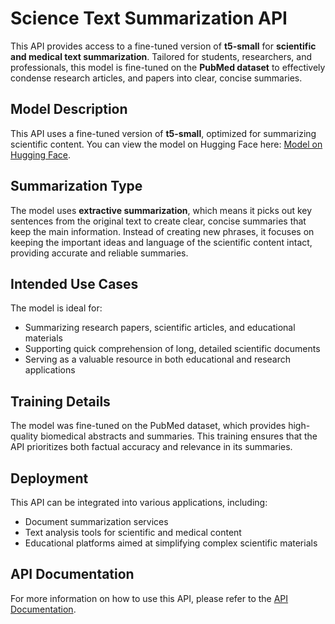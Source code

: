 # Science Text Summarization API

This API provides access to a fine-tuned version of **t5-small** for **scientific and medical text summarization**. Tailored for students, researchers, and professionals, this model is fine-tuned on the **PubMed dataset** to effectively condense research articles, and papers into clear, concise summaries.

## Model Description

This API uses a fine-tuned version of **t5-small**, optimized for summarizing scientific content.
You can view the model on Hugging Face here: [Model on Hugging Face](https://huggingface.co/nyamuda/extractive-summarization).

## Summarization Type

The model uses **extractive summarization**, which means it picks out key sentences from the original text to create clear, concise summaries that keep the main information. Instead of creating new phrases, it focuses on keeping the important ideas and language of the scientific content intact, providing accurate and reliable summaries.

## Intended Use Cases

The model is ideal for:

- Summarizing research papers, scientific articles, and educational materials
- Supporting quick comprehension of long, detailed scientific documents
- Serving as a valuable resource in both educational and research applications

## Training Details

The model was fine-tuned on the PubMed dataset, which provides high-quality biomedical abstracts and summaries. This training ensures that the API prioritizes both factual accuracy and relevance in its summaries.

## Deployment

This API can be integrated into various applications, including:

- Document summarization services
- Text analysis tools for scientific and medical content
- Educational platforms aimed at simplifying complex scientific materials

## API Documentation

For more information on how to use this API, please refer to the [API Documentation](https://clarity-crate-fine-tuned-model.onrender.com/docs).
